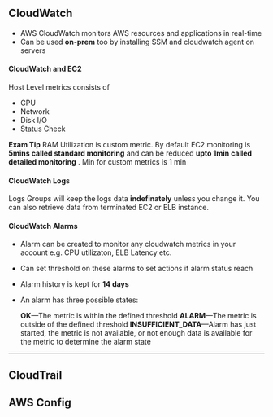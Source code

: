## CloudWatch

- AWS CloudWatch monitors AWS resources and applications in real-time
- Can be used __on-prem__ too by installing SSM and cloudwatch agent on servers

#### CloudWatch and EC2

Host Level metrics consists of 
- CPU
- Network
- Disk I/O
- Status Check

__Exam Tip__ RAM Utilization is custom metric. By default EC2 monitoring is __5mins called standard monitoring__ and can be reduced __upto 1min called detailed monitoring__ . Min for custom metrics is 1 min

#### CloudWatch Logs

Logs Groups will keep the logs data __indefinately__ unless you change it. You can also retrieve data from terminated EC2 or ELB instance.

#### CloudWatch Alarms

- Alarm can be created to monitor any cloudwatch metrics in your account e.g. CPU utilizaton, ELB Latency etc.
- Can set threshold on these alarms to set actions if alarm status reach
- Alarm history is kept for __14 days__
- An alarm has three possible states:

  __OK__—The metric is within the defined threshold
  __ALARM__—The metric is outside of the defined threshold
  __INSUFFICIENT_DATA__—Alarm has just started, the metric is not available, or not enough data is available for the metric to determine the alarm state

-----------------------
## CloudTrail

## AWS Config